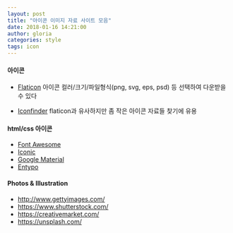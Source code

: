```yaml
---
layout: post
title: "아이콘 이미지 자료 사이트 모음"
date: 2018-01-16 14:21:00
author: gloria
categories: style
tags: icon
---
```


#### 아이콘
- [Flaticon](https://www.flaticon.com/)
아이콘 컬러/크기/파일형식(png, svg, eps, psd) 등 선택하여 다운받을 수 있다

- [Iconfinder](https://www.iconfinder.com/)
flaticon과 유사하지만 좀 작은 아이콘 자료들 찾기에 유용

#### html/css 아이콘
- [Font Awesome](http://fontawesome.io/)
- [Iconic](https://useiconic.com/open/)
- [Google Material](https://material.io/icons/)
- [Entypo](http://www.entypo.com/)

#### Photos & Illustration
- http://www.gettyimages.com/
- https://www.shutterstock.com/
- https://creativemarket.com/
- https://unsplash.com/
